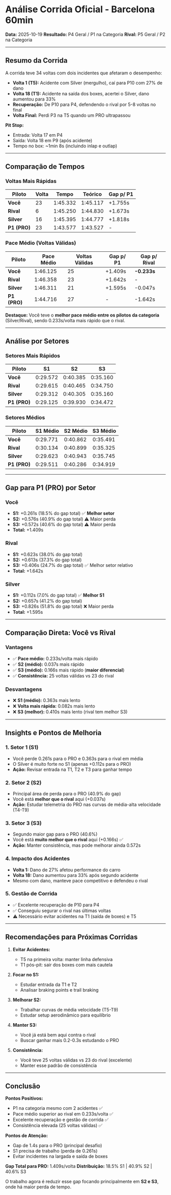 # Análise Corrida Oficial - Barcelona 60min

**Data:** 2025-10-19
**Resultado:** P4 Geral / P1 na Categoria
**Rival:** P5 Geral / P2 na Categoria

---

## Resumo da Corrida

A corrida teve 34 voltas com dois incidentes que afetaram o desempenho:
- **Volta 1 (T5):** Acidente com Silver (mergulho), caí para P10 com 27% de dano
- **Volta 18 (T1):** Acidente na saída dos boxes, acertei o Silver, dano aumentou para 33%
- **Recuperação:** De P10 para P4, defendendo o rival por 5-8 voltas no final
- **Volta Final:** Perdi P3 na T5 quando um PRO ultrapassou

**Pit Stop:**
- Entrada: Volta 17 em P4
- Saída: Volta 18 em P9 (após acidente)
- Tempo no box: ~1min 8s (incluindo inlap e outlap)

---

## Comparação de Tempos

### Voltas Mais Rápidas

| Piloto      | Volta | Tempo    | Teórico  | Gap p/ P1 |
|-------------|-------|----------|----------|-----------|
| **Você**    | 23    | 1:45.332 | 1:45.117 | +1.755s   |
| **Rival**   | 6     | 1:45.250 | 1:44.830 | +1.673s   |
| **Silver**  | 16    | 1:45.395 | 1:44.777 | +1.818s   |
| **P1 (PRO)**| 23    | 1:43.577 | 1:43.527 | -         |

### Pace Médio (Voltas Válidas)

| Piloto      | Pace Médio | Voltas Válidas | Gap p/ P1 | Gap p/ Rival |
|-------------|------------|----------------|-----------|--------------|
| **Você**    | 1:46.125   | 25             | +1.409s   | **-0.233s**  |
| **Rival**   | 1:46.358   | 23             | +1.642s   | -            |
| **Silver**  | 1:46.311   | 21             | +1.595s   | -0.047s      |
| **P1 (PRO)**| 1:44.716   | 27             | -         | -1.642s      |

**Destaque:** Você teve o **melhor pace médio entre os pilotos da categoria** (Silver/Rival), sendo 0.233s/volta mais rápido que o rival.

---

## Análise por Setores

### Setores Mais Rápidos

| Piloto      | S1       | S2       | S3       |
|-------------|----------|----------|----------|
| **Você**    | 0:29.572 | 0:40.385 | 0:35.160 |
| **Rival**   | 0:29.615 | 0:40.465 | 0:34.750 |
| **Silver**  | 0:29.312 | 0:40.305 | 0:35.160 |
| **P1 (PRO)**| 0:29.125 | 0:39.930 | 0:34.472 |

### Setores Médios

| Piloto      | S1 Médio | S2 Médio | S3 Médio |
|-------------|----------|----------|----------|
| **Você**    | 0:29.771 | 0:40.862 | 0:35.491 |
| **Rival**   | 0:30.134 | 0:40.899 | 0:35.325 |
| **Silver**  | 0:29.623 | 0:40.943 | 0:35.745 |
| **P1 (PRO)**| 0:29.511 | 0:40.286 | 0:34.919 |

---

## Gap para P1 (PRO) por Setor

### Você
- **S1:** +0.261s (18.5% do gap total) ✅ **Melhor setor**
- **S2:** +0.576s (40.9% do gap total) ⚠️ Maior perda
- **S3:** +0.572s (40.6% do gap total) ⚠️ Maior perda
- **Total:** +1.409s

### Rival
- **S1:** +0.623s (38.0% do gap total)
- **S2:** +0.613s (37.3% do gap total)
- **S3:** +0.406s (24.7% do gap total) ✅ Melhor setor relativo
- **Total:** +1.642s

### Silver
- **S1:** +0.112s (7.0% do gap total) ✅ **Melhor S1**
- **S2:** +0.657s (41.2% do gap total)
- **S3:** +0.826s (51.8% do gap total) ❌ Maior perda
- **Total:** +1.595s

---

## Comparação Direta: Você vs Rival

### Vantagens
- ✅ **Pace médio:** 0.233s/volta mais rápido
- ✅ **S2 (médio):** 0.037s mais rápido
- ✅ **S3 (médio):** 0.166s mais rápido (**maior diferencial**)
- ✅ **Consistência:** 25 voltas válidas vs 23 do rival

### Desvantagens
- ❌ **S1 (médio):** 0.363s mais lento
- ❌ **Volta mais rápida:** 0.082s mais lento
- ❌ **S3 (melhor):** 0.410s mais lento (rival tem melhor S3)

---

## Insights e Pontos de Melhoria

### 1. Setor 1 (S1)
- Você perde 0.261s para o PRO e 0.363s para o rival em média
- O Silver é muito forte no S1 (apenas +0.112s para o PRO)
- **Ação:** Revisar entrada na T1, T2 e T3 para ganhar tempo

### 2. Setor 2 (S2)
- Principal área de perda para o PRO (40.9% do gap)
- Você está **melhor que o rival** aqui (+0.037s)
- **Ação:** Estudar telemetria do PRO nas curvas de média-alta velocidade (T4-T9)

### 3. Setor 3 (S3)
- Segundo maior gap para o PRO (40.6%)
- Você está **muito melhor que o rival** aqui (+0.166s) ✅
- **Ação:** Manter consistência, mas pode melhorar ainda 0.572s

### 4. Impacto dos Acidentes
- **Volta 1:** Dano de 27% afetou performance do carro
- **Volta 18:** Dano aumentou para 33% após segundo acidente
- Mesmo com dano, manteve pace competitivo e defendeu o rival

### 5. Gestão de Corrida
- ✅ Excelente recuperação de P10 para P4
- ✅ Conseguiu segurar o rival nas últimas voltas
- ⚠️ Necessário evitar acidentes na T1 (saída de boxes) e T5

---

## Recomendações para Próximas Corridas

1. **Evitar Acidentes:**
   - T5 na primeira volta: manter linha defensiva
   - T1 pós-pit: sair dos boxes com mais cautela

2. **Focar no S1:**
   - Estudar entrada da T1 e T2
   - Analisar braking points e trail braking

3. **Melhorar S2:**
   - Trabalhar curvas de média velocidade (T5-T9)
   - Estudar setup aerodinâmico para equilíbrio

4. **Manter S3:**
   - Você já está bem aqui contra o rival
   - Buscar ganhar mais 0.2-0.3s estudando o PRO

5. **Consistência:**
   - Você teve 25 voltas válidas vs 23 do rival (excelente)
   - Manter esse padrão de consistência

---

## Conclusão

**Pontos Positivos:**
- P1 na categoria mesmo com 2 acidentes ✅
- Pace médio superior ao rival em 0.233s/volta ✅
- Excelente recuperação e gestão de corrida ✅
- Consistência elevada (25 voltas válidas) ✅

**Pontos de Atenção:**
- Gap de 1.4s para o PRO (principal desafio)
- S1 precisa de trabalho (perda de 0.261s)
- Evitar incidentes na largada e saída de boxes

**Gap Total para PRO:** 1.409s/volta
**Distribuição:** 18.5% S1 | 40.9% S2 | 40.6% S3

O trabalho agora é reduzir esse gap focando principalmente em **S2 e S3**, onde há maior perda de tempo.

